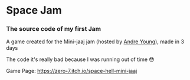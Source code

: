 # Space Jam

### The source code of my first Jam

A game created for the Mini-jaaj jam (hosted by [Andre Young](https://www.youtube.com/user/n00berplayer)), made in 3 days

The code it's really bad because I was running out of time 😳

Game Page: https://zero-7.itch.io/space-hell-mini-jaaj
